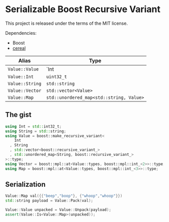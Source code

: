 # Serializable Boost Recursive Variant

This project is released under the terms of the MIT license.

Dependencies:
* Boost
* [cereal](http://uscilab.github.io/cereal/)

| Alias           | Type                                     |
|-----------------|------------------------------------------|
| `Value::Value`  | `Int|String|Vector|Map`                  |
| `Value::Int`    | `uint32_t`                               |
| `Value::String` | `std::string`                            |
| `Value::Vector` | `std::vector<Value>`                     |
| `Value::Map`    | `std::unordered_map<std::string, Value>` |

## The gist

```cpp
using Int = std::int32_t;
using String = std::string;
using Value = boost::make_recursive_variant<
    Int
  , String
  , std::vector<boost::recursive_variant_>
  , std::unordered_map<String, boost::recursive_variant_>
>::type;
using Vector = boost::mpl::at<Value::types, boost::mpl::int_<2>>::type;
using Map = boost::mpl::at<Value::types, boost::mpl::int_<3>>::type;
```

## Serialization

```cpp
Value::Map val({{"beep","boop"}, {"whoop","whoop"}})
std::string payload = Value::Pack(val);

Value::Value unpacked = Value::Unpack(payload);
assert(Value::Is<Value::Map>(unpacked));
```

